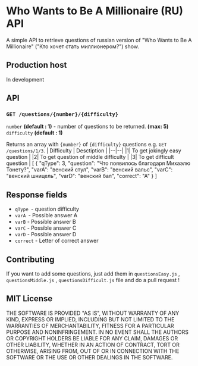 # Who Wants to Be A Millionaire (RU) API
A simple API to retrieve questions of russian version of "Who Wants to Be A Millionaire" ("Кто хочет стать миллионером?") show.
## Production host
In development
## API
### `GET /questions/{number}/{difficulty}`
`number` **(default : 1)** - number of questions to be returned. **(max: 5)**
`difficulty` **(default : 1)** 

Returns an array with `{number}` of `{difficulty}` questions e.g. `GET /questions/1/3`.
| Difficulty | Desctiption |
|--|--|
|1| To get jokingly easy question |
|2| To get question of middle difficulty |
|3| To get difficult question |
    [
     {
		 "qType": 3,
		 "question": "Что появилось благодаря Михаэлю Тонету?",
		 "varA": "венский стул",
		 "varB": "венский вальс",
		 "varC": "венский шницель",
		 "varD": "венский бал",
		 "correct": "A"
     }
    ]
## Response fields
 - `qType `- question difficulty
 - `varA `- Possible answer A
 - `varB` - Possible answer B
 - `varC` - Possible answer C
 - `varD` - Possible answer D
 - `correct` - Letter of correct answer
## Contributing
If you want to add some questions, just add them in `questionsEasy.js` ,  `questionsMiddle.js` ,  `questionsDifficult.js`   file and do a pull request !
## MIT License
THE SOFTWARE IS PROVIDED "AS IS", WITHOUT WARRANTY OF ANY KIND,
EXPRESS OR IMPLIED, INCLUDING BUT NOT LIMITED TO THE WARRANTIES OF
MERCHANTABILITY, FITNESS FOR A PARTICULAR PURPOSE AND
NONINFRINGEMENT. IN NO EVENT SHALL THE AUTHORS OR COPYRIGHT HOLDERS BE
LIABLE FOR ANY CLAIM, DAMAGES OR OTHER LIABILITY, WHETHER IN AN ACTION
OF CONTRACT, TORT OR OTHERWISE, ARISING FROM, OUT OF OR IN CONNECTION
WITH THE SOFTWARE OR THE USE OR OTHER DEALINGS IN THE SOFTWARE.
